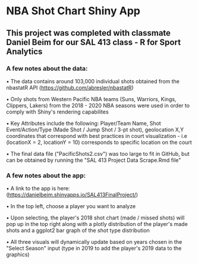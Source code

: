 # NBA Shot Chart Shiny App

## This project was completed with classmate Daniel Beim for our SAL 413 class - R for Sport Analytics

### A few notes about the data:

• The data contains around 103,000 individual shots obtained from the nbastatR API (https://github.com/abresler/nbastatR)

• Only shots from Western Pacific NBA teams (Suns, Warriors, Kings, Clippers, Lakers) from the 2018 - 2020 NBA seasons were used in order to comply with Shiny's rendering capabilites

• Key Attributes include the following:  Player/Team Name, Shot Event/Action/Type (Made Shot / Jump Shot / 3-pt shot), geolocation X,Y coordinates that correspond with best practices in court visualization - i.e (locationX = 2, locationY = 10) corresponds to specific location on the court

• The final data file ("PacificShots2.csv") was too large to fit in GitHub, but can be obtained by running the "SAL 413 Project Data Scrape.Rmd file" 

### A few notes about the app:

• A link to the app is here: (https://danielbeim.shinyapps.io/SAL413FinalProject/)

• In the top left, choose a player you want to analyze 

• Upon selecting, the player's 2018 shot chart (made / missed shots) will pop up in the top right along with a plotly distribution of the player's made
shots and a ggplot2 bar graph of the shot type distribution

• All three visuals will dynamically update based on years chosen in the "Select Season" input (type in 2019 to add the player's 2019 data to the graphics)

